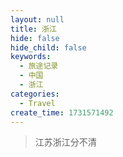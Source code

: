 ```yaml
---
layout: null
title: 浙江
hide: false
hide_child: false
keywords:
  - 旅途记录
  - 中国
  - 浙江
categories:
  - Travel
create_time: 1731571492
---
```



> 江苏浙江分不清

